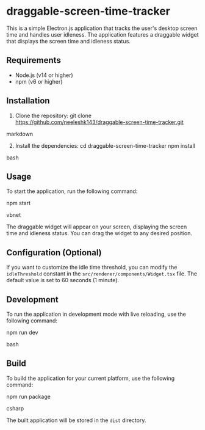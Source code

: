 # draggable-screen-time-tracker

This is a simple Electron.js application that tracks the user's desktop screen time and handles user idleness. The application features a draggable widget that displays the screen time and idleness status.

## Requirements

- Node.js (v14 or higher)
- npm (v6 or higher)

## Installation

1. Clone the repository:
git clone https://github.com/neeleshk143/draggable-screen-time-tracker.git

markdown

2. Install the dependencies:
cd draggable-screen-time-tracker
npm install

bash

## Usage

To start the application, run the following command:

npm start

vbnet

The draggable widget will appear on your screen, displaying the screen time and idleness status. You can drag the widget to any desired position.

## Configuration (Optional)

If you want to customize the idle time threshold, you can modify the `idleThreshold` constant in the `src/renderer/components/Widget.tsx` file. The default value is set to 60 seconds (1 minute).

## Development

To run the application in development mode with live reloading, use the following command:

npm run dev

bash

## Build

To build the application for your current platform, use the following command:

npm run package

csharp

The built application will be stored in the `dist` directory.
